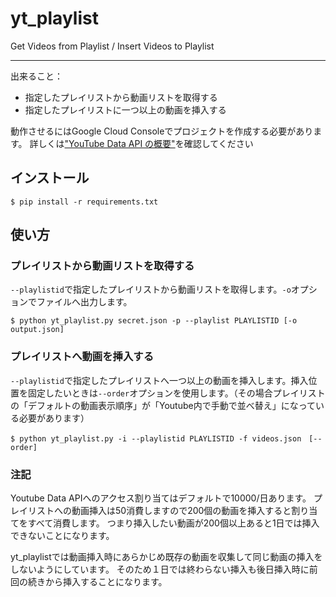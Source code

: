 # yt_playlist
Get Videos from Playlist / Insert Videos to Playlist

----
出来ること：
- 指定したプレイリストから動画リストを取得する
- 指定したプレイリストに一つ以上の動画を挿入する


動作させるにはGoogle Cloud Consoleでプロジェクトを作成する必要があります。
詳しくは["YouTube Data API の概要"](https://developers.google.com/youtube/v3/getting-started?hl=ja)を確認してください

## インストール

```
$ pip install -r requirements.txt
```


## 使い方

### プレイリストから動画リストを取得する


```--playlistid```で指定したプレイリストから動画リストを取得します。```-o```オプションでファイルへ出力します。

```
$ python yt_playlist.py secret.json -p --playlist PLAYLISTID [-o output.json]
```


### プレイリストへ動画を挿入する

```--playlistid```で指定したプレイリストへ一つ以上の動画を挿入します。挿入位置を固定したいときは```--order```オプションを使用します。（その場合プレイリストの「デフォルトの動画表示順序」が「Youtube内で手動で並べ替え」になっている必要があります）
```
$ python yt_playlist.py -i --playlistid PLAYLISTID -f videos.json　[--order]
```

### 注記

Youtube Data APIへのアクセス割り当てはデフォルトで10000/日あります。
プレイリストへの動画挿入は50消費しますので200個の動画を挿入すると割り当てをすべて消費します。
つまり挿入したい動画が200個以上あると1日では挿入できないことになります。

yt_playlistでは動画挿入時にあらかじめ既存の動画を収集して同じ動画の挿入をしないようにしています。
そのため１日では終わらない挿入も後日挿入時に前回の続きから挿入することになります。

